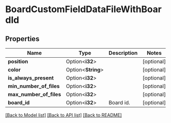 # BoardCustomFieldDataFileWithBoardId

## Properties

Name | Type | Description | Notes
------------ | ------------- | ------------- | -------------
**position** | Option<**i32**> |  | [optional]
**color** | Option<**String**> |  | [optional]
**is_always_present** | Option<**i32**> |  | [optional]
**min_number_of_files** | Option<**i32**> |  | [optional]
**max_number_of_files** | Option<**i32**> |  | [optional]
**board_id** | Option<**i32**> | Board id. | [optional]

[[Back to Model list]](../README.md#documentation-for-models) [[Back to API list]](../README.md#documentation-for-api-endpoints) [[Back to README]](../README.md)


